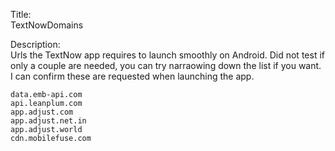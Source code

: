 Title:
\
TextNowDomains

Description:
\
Urls the TextNow app requires to launch smoothly on Android. Did not test if only a couple are needed, you can try narraowing down the list if you want. I can confirm these are requested when launching the app.
```
data.emb-api.com
api.leanplum.com
app.adjust.com
app.adjust.net.in
app.adjust.world
cdn.mobilefuse.com
```
